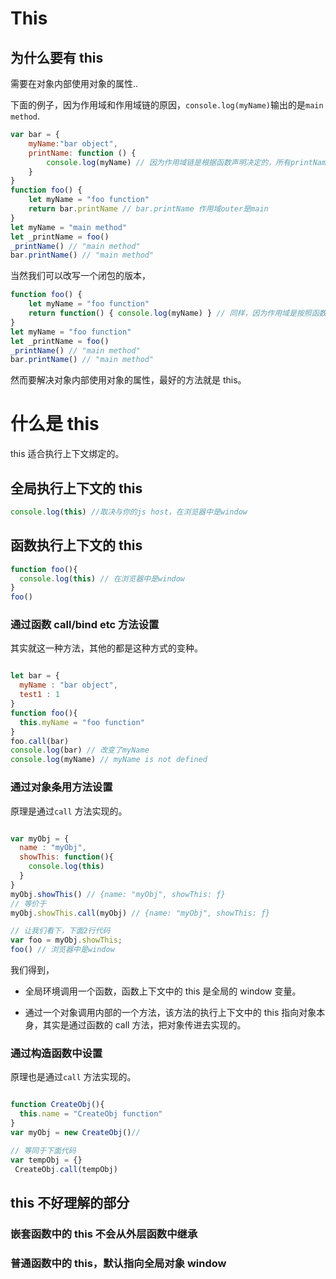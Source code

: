 # This

## 为什么要有 this

需要在对象内部使用对象的属性..

下面的例子，因为作用域和作用域链的原因，`console.log(myName)`输出的是`main method`.

``` js
var bar = {
    myName:"bar object",
    printName: function () {
        console.log(myName) // 因为作用域链是根据函数声明决定的，所有printName函数的作用域上一级是main
    }
}
function foo() {
    let myName = "foo function"
    return bar.printName // bar.printName 作用域outer是main
}
let myName = "main method"
let _printName = foo()
_printName() // "main method"
bar.printName() // "main method"

```

当然我们可以改写一个闭包的版本，

``` js
function foo() {
    let myName = "foo function"
    return function() { console.log(myName) } // 同样，因为作用域是按照函数声明的位置来的，所以myName会用foo的
}
let myName = "foo function"
let _printName = foo()
_printName() // "main method"
bar.printName() // "main method"
```

然而要解决对象内部使用对象的属性，最好的方法就是 this。

# 什么是 this

this 适合执行上下文绑定的。

## 全局执行上下文的 this

``` js
console.log(this) //取决与你的js host，在浏览器中是window
```

## 函数执行上下文的 this

``` js
function foo(){
  console.log(this) // 在浏览器中是window
}
foo()
```

### 通过函数 call/bind etc 方法设置

其实就这一种方法，其他的都是这种方式的变种。

``` js

let bar = {
  myName : "bar object",
  test1 : 1
}
function foo(){
  this.myName = "foo function"
}
foo.call(bar)
console.log(bar) // 改变了myName
console.log(myName) // myName is not defined
```

### 通过对象条用方法设置

原理是通过`call` 方法实现的。

```js

var myObj = {
  name : "myObj",
  showThis: function(){
    console.log(this)
  }
}
myObj.showThis() // {name: "myObj", showThis: ƒ}
// 等价于
myObj.showThis.call(myObj) // {name: "myObj", showThis: ƒ}

// 让我们看下，下面2行代码
var foo = myObj.showThis;
foo() // 浏览器中是window
```

我们得到，

+ 全局环境调用一个函数，函数上下文中的 this 是全局的 window 变量。

+ 通过一个对象调用内部的一个方法，该方法的执行上下文中的 this 指向对象本身，其实是通过函数的 call 方法，把对象传进去实现的。

### 通过构造函数中设置

原理也是通过`call` 方法实现的。

``` js

function CreateObj(){
  this.name = "CreateObj function"
}
var myObj = new CreateObj()//

// 等同于下面代码
var tempObj = {}
 CreateObj.call(tempObj)

```

## this 不好理解的部分

### 嵌套函数中的 this 不会从外层函数中继承

### 普通函数中的 this，默认指向全局对象 window